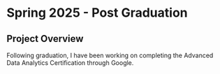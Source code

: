 # Spring 2025 - Post Graduation
## Project Overview
Following graduation, I have been working on completing the Advanced Data Analytics Certification through Google.

